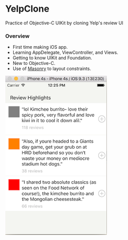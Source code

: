 # YelpClone
Practice of Objective-C UIKit by cloning Yelp's review UI

### Overview

* First time making iOS app.
* Learning AppDelegate, ViewController, and Views. 
* Getting to know UIKit and Foundation.
* New to Objective-C.
* Use of [Masonry](https://github.com/SnapKit/Masonry) to layout constraints.

![YelpClone Image](https://github.com/logicxd/YelpClone/blob/master/YelpScreenShot.png)
